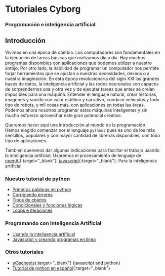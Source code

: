 # Tutoriales Cyborg 
### Programación e inteligencia artificial

## Introducción
Vivimos en una época de cambio. Los computadores son fundamentales en la ejecución de tareas básicas que realizamos día a día.  Hay muchos programas disponibles con aplicaciones que podemos utilizar a nuestro antojo. Por otro lado, la habilidad de programar un computador nos permite forjar herramientas que se ajustan a nuestras necesidades, deseos o a nuestra imaginación. En esta época revolucionaria del siglo XXI las grandes bases de datos, la inteligencia artificial y las redes neuronales son capaces de sorprendernos una y otra vez y de ejecutar tareas que antes se creían imposibles para una máquina. Entender el  lenguaje natural, crear historias, imagenes y sonido con valor estético y narrativo, conducir vehículos y todo tipo de robots, y mil cosas más, con aplicaciones en todas las áreas. Podemos ahora nosotros programar estas máquinas inteligentes y sin mucho esfuerzo aprovechar este gran potencial creativo.

Queremos hacer aquí una introducción al mundo de la programación. Hemos elegido comenzar por el lenguaje `python3` pues es uno de los más sencillos, populares y con mayor cantidad de librerias disponibles, con todo tipo de aplicaciones.

También queremos dar algunas indicaciones para facilitar el trabajo usando la inteligencia artificial.  Usaremos el procesamiento de lenguaje de [openAI](https://openai.com/api){:target="_blank"}.
 [javascript](https://www.w3schools.com/js/default.asp){:target="_blank"}. Para la inteligencia artificial


### Nuestro tutorial de python
- [Primeras palabras en python](primerasPalabras.html)
- [Corrigiendo errores](corrigiendoErrores.html)
- [Tipos de objetos](tiposdeObjetos.html)
- [Condicionales y funciones lógicas](condicionalesyLogica.html)
- [Loops e iteraciones](loopseIteraciones.html)

### Programando con Inteligencia Artificial
- [Usando la inteligencia artificial](usandoAI.html)
- [Javascript y creando programas en línea](javascript)

### Otros tutoriales
- [w3schools](https://www.w3schools.com/js/default.asp){:target="_blank"} (javascript and python)
- [Tutorial de python en español](https://docs.python.org/es/3/tutorial/){:target="_blank"}